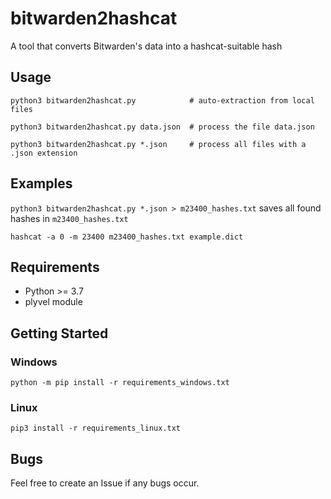 # bitwarden2hashcat
A tool that converts Bitwarden's data into a hashcat-suitable hash

## Usage
```
python3 bitwarden2hashcat.py            # auto-extraction from local files

python3 bitwarden2hashcat.py data.json  # process the file data.json

python3 bitwarden2hashcat.py *.json     # process all files with a .json extension
```

## Examples
`python3 bitwarden2hashcat.py *.json > m23400_hashes.txt` saves all found hashes in `m23400_hashes.txt`

`hashcat -a 0 -m 23400 m23400_hashes.txt example.dict`

## Requirements
- Python >= 3.7
- plyvel module

## Getting Started
### Windows
`python -m pip install -r requirements_windows.txt`

### Linux
`pip3 install -r requirements_linux.txt`

## Bugs
Feel free to create an Issue if any bugs occur.
